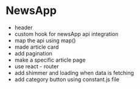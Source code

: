 # NewsApp

- header
- custom hook for newsApp api integration
- map the api using map()
- made article card
- add pagination
- make a specific article page
- use react - router
- add shimmer and loading when data is fetching
- add category button using constant.js file
